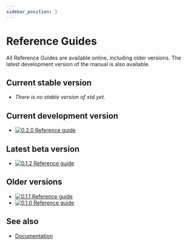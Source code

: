 ```yaml
---
sidebar_position: 3
---
```


# Reference Guides

All Reference Guides are available online, including older versions. 
The latest development version of the manual is also available.

## Current stable version

* *There is no stable version of xtd yet.*

## Current development version

* [![0.2.0](/pictures/releases/version_0_2_0.png) Reference guide](https://gammasoft71.github.io/xtd/reference_guides/latest/index.html)

## Latest beta version

* [![0.1.2](/pictures/releases/version_0_1_2.png) Reference guide](https://gammasoft71.github.io/xtd/reference_guides/v0.1.2/index.html)

## Older versions

* [![0.1.1](/pictures/releases/version_0_1_1.png) Reference guide](https://gammasoft71.github.io/xtd/reference_guides/v0.1.1/index.html)
* [![0.1.0](/pictures/releases/version_0_1_0.png) Reference guide](https://gammasoft71.github.io/xtd/reference_guides/v0.1.0/index.html)


## See also

- [Documentation](/docs/documentation)
